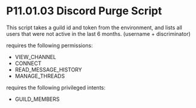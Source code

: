 # P11.01.03 Discord Purge Script

This script takes a guild id and token from the environment, and lists all users that were not active in the last 6
months. (username + discriminator)

requires the following permissions:
- VIEW_CHANNEL
- CONNECT
- READ_MESSAGE_HISTORY
- MANAGE_THREADS

requires the following privileged intents:
- GUILD_MEMBERS